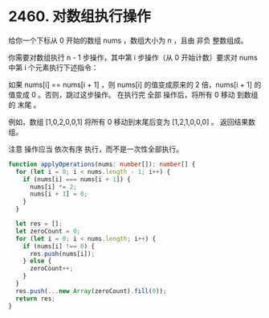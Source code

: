 # 2460. 对数组执行操作

给你一个下标从 0 开始的数组 nums ，数组大小为 n ，且由 非负 整数组成。

你需要对数组执行 n - 1 步操作，其中第 i 步操作（从 0 开始计数）要求对 nums 中第 i 个元素执行下述指令：

如果 nums[i] == nums[i + 1] ，则 nums[i] 的值变成原来的 2 倍，nums[i + 1] 的值变成 0 。否则，跳过这步操作。
在执行完 全部 操作后，将所有 0 移动 到数组的 末尾 。

例如，数组 [1,0,2,0,0,1] 将所有 0 移动到末尾后变为 [1,2,1,0,0,0] 。
返回结果数组。

注意 操作应当 依次有序 执行，而不是一次性全部执行。

```ts
function applyOperations(nums: number[]): number[] {
  for (let i = 0; i < nums.length - 1; i++) {
    if (nums[i] === nums[i + 1]) {
      nums[i] *= 2;
      nums[i + 1] = 0;
    }
  }

  let res = [];
  let zeroCount = 0;
  for (let i = 0; i < nums.length; i++) {
    if (nums[i] !== 0) {
      res.push(nums[i]);
    } else {
      zeroCount++;
    }
  }
  res.push(...new Array(zeroCount).fill(0));
  return res;
}
```


